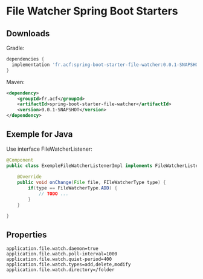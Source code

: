 # File Watcher Spring Boot Starters

## Downloads

Gradle:

```gradle
dependencies {
  implementation 'fr.acf:spring-boot-starter-file-watcher:0.0.1-SNAPSHOT'
}
```

Maven:

```xml
<dependency>
    <groupId>fr.acf</groupId>
    <artifactId>spring-boot-starter-file-watcher</artifactId>
    <version>0.0.1-SNAPSHOT</version>
</dependency>
```

## Exemple for Java

Use interface FileWatcherListener:

```java
@Component
public class ExempleFileWatcherListenerImpl implements FileWatcherListener {
    
    @Override
    public void onChange(File file, FIleWatcherType type) {
        if(type == FileWatcherType.ADD) {
            // TODO ...
        }
    }

}
```

## Properties
```properties
application.file.watch.daemon=true
application.file.watch.poll-interval=1000
application.file.watch.quiet-period=400
application.file.watch.types=add,delete,modify
application.file.watch.directory=/folder
```

